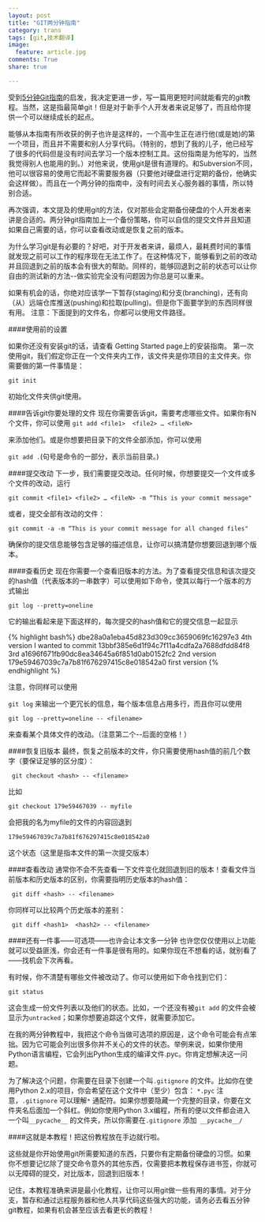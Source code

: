 ```yaml
---
layout: post
title: "GIT两分钟指南"
category: trans
tags: [git,技术翻译]
image:
  feature: article.jpg
comments: True
share: true

---
```


受到[5分钟Git指南](http://classic.scottr.org/presentations/git-in-5-minutes/)的启发，我决定更进一步，写一篇用更短时间就能看完的git教程。当然，这是指最简单git！但是对于新手个人开发者来说足够了，而且给你提供一个可以继续成长的起点。


能够从本指南有所收获的例子也许是这样的，一个高中生正在进行他(或是她)的第一个项目，而且并不需要和别人分享代码。（特别的，想到了我的儿子，他已经写了很多的代码但是没有时间去学习一个版本控制工具。这份指南是为他写的，当然我觉得别人也能用的到。）对他来说，使用git是很有道理的。和Subversion不同，他可以很容易的使用它而起不需要服务器（只要他对硬盘进行定期的备份，他确实会这样做）。而且在一个两分钟的指南中，没有时间去关心服务器的事情，所以特别合适。

再次强调，本文提及的使用git的方法，仅对那些会定期备份硬盘的个人开发者来讲是合适的。两分钟git指南加上一个备份策略，你可以自信的提交文件并且知道如果自己需要的话，你可以查看改动或是恢复之前的版本。

为什么学习git是有必要的？好吧，对于开发者来讲，最烦人，最耗费时间的事情就发现之前可以工作的程序现在无法工作了。在这种情况下，能够看到之前的改动并且回退到之前的版本会有很大的帮助。同样的，能够回退到之前的状态可以让你自由的测试新的方法--做实验完全没有问题因为你总是可以重来。

如果有机会的话，你绝对应该学一下暂存(staging)和分支(branching)，还有向（从）远端仓库推送(pushing)和拉取(pulling)。但是你下面要学到的东西同样很有用。
注意：下面提到的文件名，你都可以使用文件路径。

####使用前的设置

如果你还没有安装git的话，请查看 Getting Started page上的安装指南。
第一次使用git，我们假定你正在一个文件夹内工作，该文件夹是你项目的主文件夹。你需要做的第一件事情是：

`git init`

初始化文件夹供git使用。


####告诉git你要处理的文件
现在你需要告诉git，需要考虑哪些文件。如果你有N个文件，你可以使用
`git add <file1>  <file2> … <fileN>`

来添加他们。或是你想要把目录下的文件全部添加，你可以使用

`git add .`(句号是命令的一部分，表示当前目录。)

####提交改动
下一步，我们需要提交改动。任何时候，你想要提交一个文件或多个文件的改动，运行

`git commit <file1> <file2> … <fileN> -m “This is your commit message"`

或者，提交全部有改动的文件：

`git commit -a -m “This is your commit message for all changed files"`

确保你的提交信息能够包含足够的描述信息，让你可以搞清楚你想要回退到哪个版本。

####查看历史
现在你需要一个查看旧版本的方法。为了查看提交信息和该次提交的hash值（代表版本的一串数字）可以使用如下命令，使其以每行一个版本的方式输出

`git log --pretty=oneline`

它的输出看起来是下面这样的，每次提交的hash值和它的提交信息一起显示

{% highlight bash%}
dbe28a0a1eba45d823d309cc3659069fc16297e3 4th version I wanted to commit
  13bbf385e6d1f94c7f11a4cdfa2a7688dfdd84f8 3rd
  a1696f671fb90dc8ea34645a6f851d0ab0152fc2 2nd version
  179e59467039c7a7b81f676297415c8e018542a0 first version
{% endhighlight %}

注意，你同样可以使用

`git log`
来输出一个更冗长的信息，每个版本信息占用多行，而且你可以使用

`git log --pretty=oneline -- <filename>`

来查看某个具体文件的改动。（注意第二个--后面的空格！）

####恢复旧版本
最终，恢复之前版本的文件，你只需要使用hash值的前几个数字（要保证足够的区分度）：

` git checkout <hash> -- <filename>`

比如

`git checkout 179e59467039 -- myfile`

会把我的名为myfile的文件的内容回退到

`179e59467039c7a7b81f676297415c8e018542a0`

这个状态（这里是指本文件的第一次提交版本）


####查看改动
通常你不会不先查看一下文件变化就回退到旧的版本！查看文件当前版本和历史版本的区别，你需要指明历史版本的hash值：

` git diff <hash> -- <filename>`

你同样可以比较两个历史版本的差别：

` git diff <hash1>  <hash2> -- <filename>`

####还有一件事——可选项——也许会让本文多一分钟
也许您仅仅使用以上功能就可以受益匪浅，你会还有一件事是很有用的。如果你现在不想看的话，就别看了——找机会下次再看。

有时候，你不清楚有哪些文件被改动了。你可以使用如下命令找到它们：

`git status`

这会生成一份文件列表以及他们的状态。比如，一个还没有被`git add` 的文件会被显示为`untracked`；如果你想要追踪这个文件，就需要添加它。

在我的两分钟教程中，我把这个命令当做可选项的原因是，这个命令可能会有点笨拙。因为它可能会列出很多你并不关心的文件的状态。举例来说，如果你使用Python语言编程，它会列出Python生成的编译文件.pyc。你肯定想解决这一问题。

为了解决这个问题，你需要在目录下创建一个叫`.gitignore` 的文件。比如你在使用Python 2.x的项目，你会希望在这个文件中（至少）包含：
`*.pyc`
注意，`.gitignore`  可以理解`*` 通配符。如果你想要隐藏一个完整的目录，你要在文件夹名后面加一个斜杠。例如你使用Python 3.x编程，所有的便以文件都会进入一个叫`__pycache__` 的文件夹，所以你需要在`.gitignore` 添加` __pycache__/`

####这就是本教程！把这份教程放在手边就行啦。

这些就是你开始使用git所需要知道的东西，只要你有定期备份硬盘的习惯。如果你不想要记忆除了提交命令意外的其他东西，仅需要把本教程保存进书签，你就可以无障碍的提交，对比版本，回退到旧版本！

记住，本教程准确来讲是最小化教程，让你可以用git做一些有用的事情。对于分支，暂存和通过远程服务器和他人共享代码这些强大的功能，请务必去看五分钟git教程，如果有机会甚至应该去看更长的教程！
